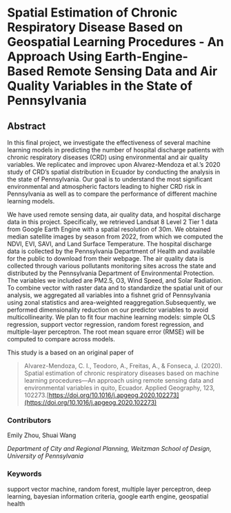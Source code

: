 # Spatial Estimation of Chronic Respiratory Disease Based on Geospatial Learning Procedures - An Approach Using Earth-Engine-Based Remote Sensing Data and Air Quality Variables in the State of Pennsylvania

## Abstract

In this final project, we investigate the effectiveness of several machine learning models in predicting the number of hospital discharge patients with chronic respiratory diseases (CRD) using environmental and air quality variables. We replicatec and improvec upon Alvarez-Mendoza et al.’s 2020  study of CRD’s spatial distribution in Ecuador by conducting the analysis in the state of Pennsylvania. Our goal is to understand the most significant environmental and atmospheric factors leading to higher CRD risk in Pennsylvania as well as to compare the performance of different machine learning models. 

We have used remote sensing data, air quality data, and hospital discharge data in this project. Specifically, we retrieved Landsat 8 Level 2 Tier 1 data from Google Earth Engine with a spatial resolution of 30m. We obtained median satellite images by season from 2022, from which we computed the NDVI, EVI, SAVI, and Land Surface Temperature. The hospital discharge data is collected by the Pennsylvania Department of Health and available for the public to download from their webpage. The air quality data is collected through various pollutants monitoring sites across the state and distributed by the Pennsylvania Department of Environmental Protection. The variables we included are PM2.5, O3, Wind Speed, and Solar Radiation. To combine vector with raster data and to standardize the spatial unit of our analysis, we aggregated all variables into a fishnet grid of Pennsylvania using zonal statistics and area-weighted reaggregation.Subsequently, we performed dimensionality reduction on our predictor variables to avoid multicollinearity. We plan to fit four machine learning models: simple OLS regression, support vector regression, random forest regression, and multiple-layer perceptron. The root mean square error (RMSE) will be computed to compare across models.

This study is a based on an original paper of 

>  Alvarez-Mendoza, C. I., Teodoro, A., Freitas, A., & Fonseca, J. (2020). Spatial estimation of chronic respiratory diseases based on machine learning procedures—An approach using remote sensing data and environmental variables in quito, Ecuador. Applied Geography, 123, 102273.[https://doi.org/10.1016/j.apgeog.2020.102273](https://doi.org/10.1016/j.apgeog.2020.102273)


### Contributors

Emily Zhou, Shuai Wang 

*Department of City and Regional Planning, Weitzman School of Design, University of Pennsylvania*

### Keywords

support vector machine, random forest, multiple layer perceptron, deep learning, bayesian information criteria, google earth engine, geospatial health